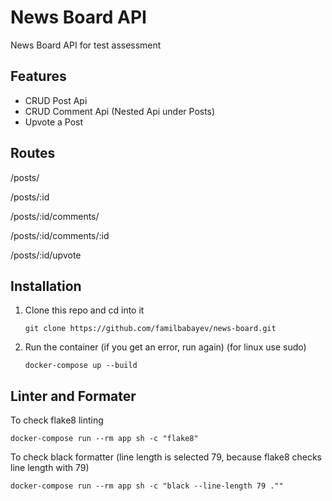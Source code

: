 # News Board API

News Board API for test assessment

## Features
- CRUD Post Api
- CRUD Comment Api (Nested Api under Posts)
- Upvote a Post

## Routes

/posts/

/posts/:id

/posts/:id/comments/

/posts/:id/comments/:id

/posts/:id/upvote

## Installation

1. Clone this repo and cd into it

    `git clone https://github.com/familbabayev/news-board.git`
2. Run the container (if you get an error, run again) (for linux use sudo)
    
    `docker-compose up --build`

## Linter and Formater
To check flake8 linting

`docker-compose run --rm app sh -c "flake8"`

To check black formatter (line length is selected 79, because flake8 checks line length with 79)

`docker-compose run --rm app sh -c "black --line-length 79 .""`
